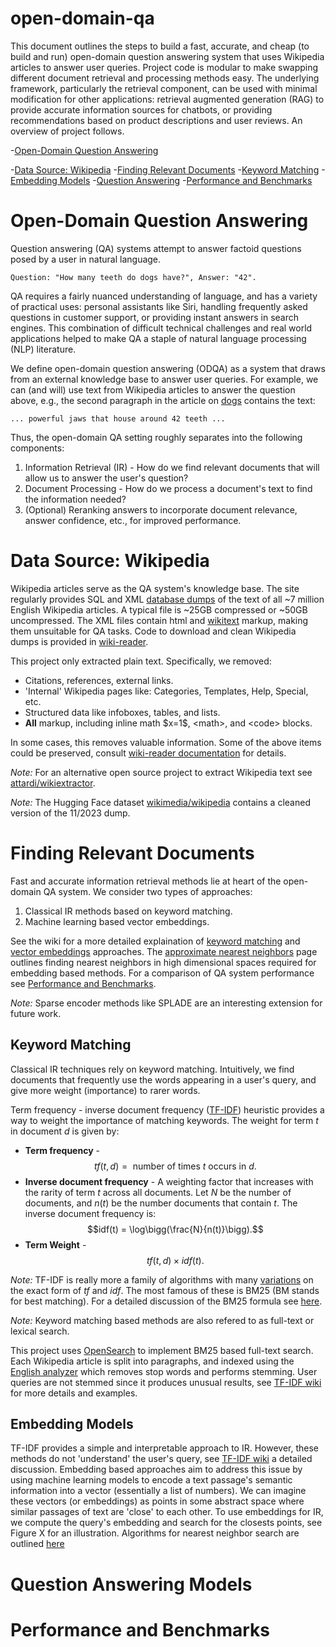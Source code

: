 # open-domain-qa
This document outlines the steps to build a fast, accurate, and cheap (to build and run) open-domain question answering system that uses Wikipedia articles to answer user queries. Project code is modular to make swapping different document retrieval and processing methods easy. The underlying framework, particularly the retrieval component, can be used with minimal modification for other applications: retrieval augmented generation (RAG) to provide accurate information sources for chatbots, or providing recommendations based on product descriptions and user reviews. An overview of project follows. 

-[Open-Domain Question Answering](#open-domain-question-answering)

-[Data Source: Wikipedia](#data-source-wikipedia)
-[Finding Relevant Documents](#finding-relevant-documents)
  -[Keyword Matching](#keyword-matching)
  -[Embedding Models](#embedding-models)
-[Question Answering](#question-answering)
-[Performance and Benchmarks](#performance-and-Benchmarks)

# Open-Domain Question Answering
Question answering (QA) systems attempt to answer factoid questions posed by a user in natural language.

    Question: "How many teeth do dogs have?", Answer: "42".

QA requires a fairly nuanced understanding of language, and has a variety of practical uses: personal assistants like Siri, handling frequently asked questions in customer support, or providing instant answers in search engines.  This combination of difficult technical challenges and real world applications helped to make QA a staple of natural language processing (NLP) literature. 

We define open-domain question answering (ODQA) as a system that draws from an external knowledge base to answer user queries. For example, we can (and will) use text from Wikipedia articles to answer the question above, e.g., the second paragraph in the article on [dogs](https://en.wikipedia.org/wiki/Dog) contains the text:

    ... powerful jaws that house around 42 teeth ...

Thus, the open-domain QA setting roughly separates into the following components:
1. Information Retrieval (IR) - How do we find relevant documents that will allow us to answer the user's question?
2. Document Processing - How do we process a document's text to find the information needed?
3. (Optional) Reranking answers to incorporate document relevance, answer confidence, etc., for improved performance.

# Data Source: Wikipedia
Wikipedia articles serve as the QA system's knowledge base. The site regularly provides SQL and XML [database dumps](https://en.wikipedia.org/wiki/Wikipedia:Database_download) of the text of all ~7 million English Wikipedia articles. A typical file is ~25GB compressed or ~50GB uncompressed. The XML files contain html and [wikitext](https://en.wikipedia.org/wiki/Help:Wikitext) markup, making them unsuitable for QA tasks. Code to download and clean Wikipedia dumps is provided in [wiki-reader](wiki-reader). 

This project only extracted plain text. Specifically, we removed:
- Citations, references, external links.
- 'Internal' Wikipedia pages like: Categories, Templates, Help, Special, etc.
- Structured data like infoboxes, tables, and lists.
- **All** markup, including inline math \$x=1\$, \<math\>, and \<code\> blocks. 

In some cases, this removes valuable information. Some of the above items could be preserved, consult [wiki-reader documentation](wiki-reader/README.md) for details.

*Note:* For an alternative open source project to extract Wikipedia text see [attardi/wikiextractor](https://github.com/attardi/wikiextractor).

*Note:* The Hugging Face dataset [wikimedia/wikipedia](https://huggingface.co/datasets/wikimedia/wikipedia) contains a cleaned version of the 11/2023 dump.

# Finding Relevant Documents
Fast and accurate information retrieval methods lie at heart of the open-domain QA system. We consider two types of approaches:
1. Classical IR methods based on keyword matching.
2. Machine learning based vector embeddings.

See the wiki for a more detailed explaination of [keyword matching](https://github.com/p-mcglaughlin/open-domain-qa/wiki/TF%E2%80%90IDF_BM25) and [vector embeddings]([/wiki/Embeddings](https://github.com/p-mcglaughlin/open-domain-qa/wiki/Embeddings)) approaches. The [approximate nearest neighbors]([/wiki/Approximate-Nearest-Neighbors](https://github.com/p-mcglaughlin/open-domain-qa/wiki/Approximate-Nearest-Neighbors)) page outlines finding nearest neighbors in high dimensional spaces required for embedding based methods. For a comparison of QA system performance see [Performance and Benchmarks](#performance-and-benchmarks).

*Note:* Sparse encoder methods like SPLADE are an interesting extension for future work.

## Keyword Matching
Classical IR techniques rely on keyword matching. Intuitively, we find documents that frequently use the words appearing in a user's query, and give more weight (importance) to rarer words. 

Term frequency - inverse document frequency ([TF-IDF](https://en.wikipedia.org/wiki/Tf%E2%80%93idf)) heuristic provides a way to weight the importance of matching keywords. The weight for term $t$ in document $d$ is given by:
- **Term frequency** - $$tf(t,d) = \text{ number of times } t \text{ occurs in } d.$$ 
- **Inverse document frequency** - A weighting factor that increases with the rarity of term $t$ across all documents. Let $N$ be the number of documents, and $n(t)$ be the number documents that contain $t$. The inverse document frequency is: $$idf(t) = \log\bigg(\frac{N}{n(t)}\bigg).$$
- **Term Weight** - $$tf(t,d)\times idf(t).$$

*Note:* TF-IDF is really more a family of algorithms with many [variations](https://nlp.stanford.edu/IR-book/html/htmledition/variant-tf-idf-functions-1.html) on the exact form of $tf$ and $idf$. The most famous of these is BM25 (BM stands for best matching). For a detailed discussion of the BM25 formula see [here](https://www.elastic.co/blog/practical-bm25-part-2-the-bm25-algorithm-and-its-variables).

*Note:* Keyword matching based methods are also refered to as full-text or lexical search.

This project uses [OpenSearch](https://opensearch.org/) to implement BM25 based full-text search. Each Wikipedia article is split into paragraphs, and indexed using the [English analyzer](https://docs.opensearch.org/docs/latest/analyzers/language-analyzers/english/) which removes stop words and performs stemming. User queries are not stemmed since it produces unusual results, see [TF-IDF wiki](wiki/TF-IDF_BM25) for more details and examples.

## Embedding Models
TF-IDF provides a simple and interpretable approach to IR. However, these methods do not 'understand' the user's query, see [TF-IDF wiki](wiki/TF-IDF_BM25) a detailed discussion. Embedding based approaches aim to address this issue by using machine learning models to encode a text passage's semantic information into a vector (essentially a list of numbers). We can imagine these vectors (or embeddings) as points in some abstract space where similar passages of text are 'close' to each other. To use embeddings for IR, we compute the query's embedding and search for the closests points, see Figure X for an illustration. Algorithms for nearest neighbor search are outlined [here](wiki/Approximate-Nearest-Neighbors)

# Question Answering Models

# Performance and Benchmarks
